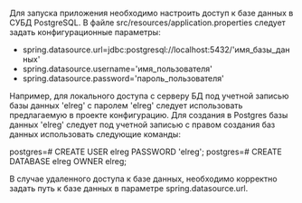 Для запуска приложения необходимо настроить доступ к базе данных в СУБД PostgreSQL.
В файле src/resources/application.properties следует задать конфигурационные параметры:
- spring.datasource.url=jdbc:postgresql://localhost:5432/'имя_базы_данных'
- spring.datasource.username='имя_пользователя'
- spring.datasource.password='пароль_пользователя'

Например, для локального доступа с серверу БД под учетной записью базы данных 'elreg'
с паролем 'elreg' следует использовать предлагаемую в проекте конфигурацию. Для создания
в Postgres базы данных 'elreg' следует под учетной записью с правом создания баз данных
использовать следующие команды:

postgres=# CREATE USER elreg PASSWORD 'elreg';
postgres=# CREATE DATABASE elreg OWNER elreg;

В случае удаленного доступа к базе данных, необходимо корректно задать путь к базе данных в
параметре spring.datasource.url.